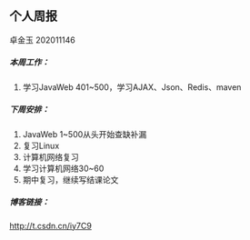 ## 个人周报

卓金玉 202011146

##### 本周工作：

1. 学习JavaWeb 401~500，学习AJAX、Json、Redis、maven

##### 下周安排：

1. JavaWeb 1~500从头开始查缺补漏
2. 复习Linux
3. 计算机网络复习
4. 学习计算机网络30~60
5. 期中复习，继续写结课论文

##### 博客链接：

http://t.csdn.cn/iy7C9





